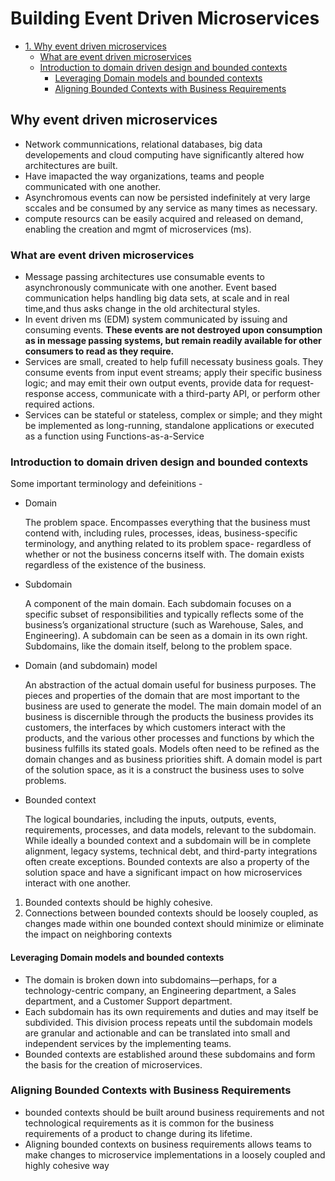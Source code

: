 # Building Event Driven Microservices

- [1. Why event driven microservices](#why-event-driven-microservices)
  - [What are event driven microservices](#what-are-event-driven-microservices)
  - [Introduction to domain driven design and bounded contexts](#Introduction-to-domain-driven-design-and-bounded-contexts)
    - [Leveraging Domain models and bounded contexts](#leveraging-domain-models-and-bounded-contexts)
    - [Aligning Bounded Contexts with Business Requirements](#aligning-bounded-contexts-with-business-requirements)

## Why event driven microservices
- Network communnications, relational databases, big data developements and cloud computing have significantly altered how architectures are built.
- Have imapacted the way organizations, teams and people communicated with one another.
- Asynchromous events can now be persisted indefinitely at very large sccales and be consumed by any service as many times as necessary.
- compute resourcs can be easily acquired and released on demand, enabling the creation and mgmt of microservices (ms).

### What are event driven microservices
- Message passing architectures use consumable events to asynchronously communicate with one another. Event based communication helps handling big data sets, at scale and in real time,and thus asks change in the old architectural styles.
- In event driven ms (EDM) system communicated by issuing and consuming events. **These events are not destroyed upon consumption as in message passing systems, but remain readily available for other consumers to read as they require.**
- Services are small, created to help fufill necessaty business goals. They consume events from input event streams; apply their specific business logic; and may emit their own  output events, provide data for request-response access, communicate with a third-party API, or perform other required actions. 
- Services can be stateful or stateless, complex or simple; and they might be implemented as long-running, standalone applications or executed as a function using Functions-as-a-Service

### Introduction to domain driven design and bounded contexts
Some important terminology and defeinitions - 
  - Domain

    The problem space. Encompasses everything that the business must contend with, including rules, processes, ideas, business-specific terminology, and anything related to its problem space- regardless of whether or not the business concerns itself with. The domain exists regardless of the existence of the business.

 - Subdomain

    A component of the main domain. Each subdomain focuses on a specific subset of responsibilities and typically reflects some of the business’s organizational structure (such as Warehouse, Sales, and Engineering). A subdomain can be seen as a domain in its own right. Subdomains, like the domain itself, belong to the problem space.

 - Domain (and subdomain) model

    An abstraction of the actual domain useful for business purposes. The pieces and properties of the domain that are most important to the business are used to generate the model. The main domain model of an business is discernible through the products the business provides its customers, the interfaces by which customers interact with the products, and the various other processes and functions by which the business fulfills its stated goals. Models often need to be refined as the domain changes and as business priorities shift. A domain model is part of the solution space, as it is a construct the business uses to solve problems.

 - Bounded context

    The logical boundaries, including the inputs, outputs, events, requirements, processes, and data models, relevant to the subdomain. While ideally a bounded context and a subdomain will be in complete alignment, legacy systems, technical debt, and third-party integrations often create exceptions. Bounded contexts are also a property of the solution space and have a significant impact on how microservices interact with one another.

1.  Bounded contexts should be highly cohesive. 
2. Connections between bounded contexts should be loosely coupled, as changes made within one bounded context should minimize or eliminate the impact on neighboring contexts

#### Leveraging Domain models and bounded contexts
- The domain is broken down into subdomains—perhaps, for a technology-centric company, an Engineering department, a Sales department, and a Customer Support department. 
- Each subdomain has its own requirements and duties and may itself be subdivided. This division process repeats until the subdomain models are granular and actionable and can be translated into small and independent services by the implementing teams.
- Bounded contexts are established around these subdomains and form the basis for the creation of microservices.

### Aligning Bounded Contexts with Business Requirements
- bounded contexts should be built around business requirements and not technological requirements as it is common for the business requirements of a product to change during its lifetime.
- Aligning bounded contexts on business requirements allows teams to make changes to microservice implementations in a loosely coupled and highly cohesive way